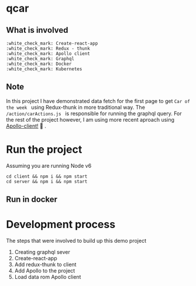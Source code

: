 # qcar
## What is involved

```
:white_check_mark: Create-react-app
:white_check_mark: Redux - thunk 
:white_check_mark: Apollo client 
:white_check_mark: Graphql
:white_check_mark: Docker
:white_check_mark: Kubernetes
```
## Note
In this project I have demonstrated data fetch for the first page to get `Car of the week ` using Redux-thunk in more traditional way. The `/action/carActions.js ` is responsible for running the graphql query.
For the rest of the project however, I am using more recent aproach using [Apollo-client!](https://github.com/apollographql/apollo-client) :rocket: . 

# Run the project
Assuming you are running Node v6  
```
cd client && npm i && npm start 
cd server && npm i && npm start 
```

## Run in docker 


# Development process
The steps that were involved to build up this demo project
1. Creating graphql sever
2. Create-react-app 
3. Add redux-thunk to client
4. Add Apollo to the project
5. Load data rom Apollo client

 
